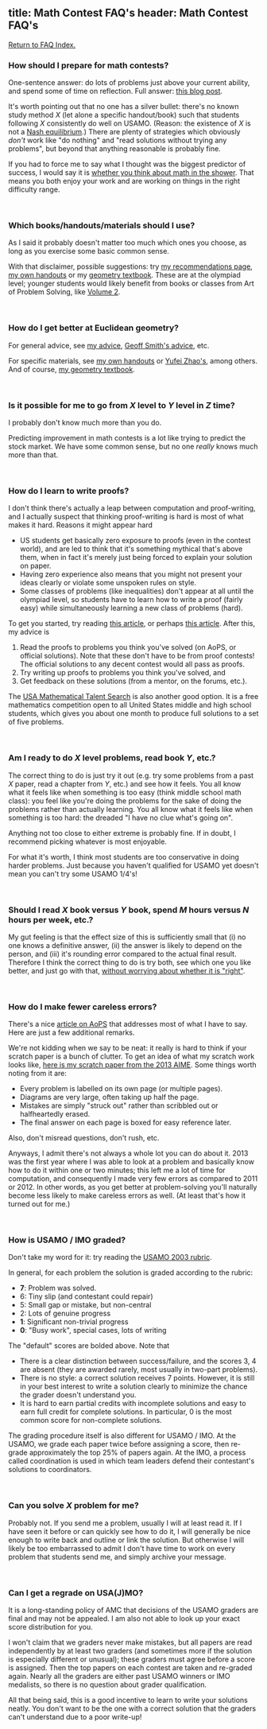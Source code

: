 title: Math Contest FAQ's
header: Math Contest FAQ's
---

[Return to FAQ Index.](faqs.html)

### How should I prepare for math contests?
One-sentence answer: do lots of problems just above your current ability,
and spend some of time on reflection.
Full answer: [this blog post][wpcontest].

It's worth pointing out that no one has a silver bullet:
there's no known study method $X$ (let alone a specific handout/book)
such that students following $X$ consistently do well on USAMO.
(Reason: the existence of $X$ is not a
[Nash equilibrium](http://www.scottaaronson.com/blog/?p=418).)
There are plenty of strategies which obviously *don't* work
like "do nothing" and "read solutions without trying any problems",
but beyond that anything reasonable is probably fine.

If you had to force me to say what I thought was the biggest predictor
of success, I would say it is
[whether you think about math in the shower][shower].
That means you both enjoy your work and are working on
things in the right difficulty range.

<br>

### Which books/handouts/materials should I use?
As I said it probably doesn't matter too much which ones you choose,
as long as you exercise some basic common sense.

With that disclaimer, possible suggestions:
try [my recommendations page](recommend.html),
[my own handouts][articles] or my [geometry textbook][geombook].
These are at the olympiad level; younger students would likely benefit
from books or classes from Art of Problem Solving, like
[Volume 2](https://www.artofproblemsolving.com/store/item/aops-vol2).


<br>

### How do I get better at Euclidean geometry?
For general advice, see [my advice][wpgeo], [Geoff Smith's advice][geoff], etc.

For specific materials, see [my own handouts][articles]
or [Yufei Zhao's][yufei], among others.
And of course, [my geometry textbook][geombook].

<br>

### Is it possible for me to go from $X$ level to $Y$ level in $Z$ time?
I probably don't know much more than you do.

Predicting improvement in math contests is a lot like trying to predict the
stock market. We have some common sense, but no one *really*
knows much more than that.

<br>


### How do I learn to write proofs?
I don't think there's actually a leap between computation and proof-writing, and
I actually suspect that thinking proof-writing is hard is most of what makes it hard.
Reasons it might appear hard

* US students get basically zero exposure to proofs (even in the contest world),
  and are led to think that it's something mythical that's above them,
  when in fact it's merely just being forced to explain your solution on paper.
* Having zero experience also means that you might not present your ideas clearly
  or violate some unspoken rules on style.
* Some classes of problems (like inequalities) don't appear at all until the
  olympiad level, so students have to learn how to write a proof (fairly easy)
  while simultaneously learning a new class of problems (hard).

To get you started, try reading [this article][aopswrite], or perhaps [this article][howproof].
After this, my advice is
1. Read the proofs to problems you think you've solved (on AoPS, or official solutions).
   Note that these don't have to be from proof contests!
   The official solutions to any decent contest would all pass as proofs.
2. Try writing up proofs to problems you think you've solved, and
3. Get feedback on these solutions (from a mentor, on the forums, etc.).

The [USA Mathematical Talent Search][usamts] is also another good option.
It is a free mathematics competition open to all United States middle and high school students,
which gives you about one month to produce full solutions to a set of five problems.

<br>

### Am I ready to do $X$ level problems, read book $Y$, etc.?

The correct thing to do is just try it out (e.g.
try some problems from a past $X$ paper, read a chapter from $Y$, etc.)
and see how it feels.
You all know what it feels like when something is too easy
(think middle school math class): you feel like you're doing the problems
for the sake of doing the problems rather than actually learning.
You all know what it feels like when something is too hard:
the dreaded "I have no clue what's going on".

Anything not too close to either extreme is probably fine.
If in doubt, I recommend picking whatever is most enjoyable.

For what it's worth, I think most students are too conservative
in doing harder problems. Just because you haven't qualified for USAMO yet
doesn't mean you can't try some USAMO 1/4's!

<br>

### Should I read $X$ book versus $Y$ book, spend $M$ hours versus $N$ hours per week, etc.?
My gut feeling is that the effect size of this is sufficiently small that
(i) no one knows a definitive answer,
(ii) the answer is likely to depend on the person, and
(iii) it's rounding error compared to the actual final result.
Therefore I think the correct thing to do is try both,
see which one you like better, and just go with that, 
[without worrying about whether it is "right"][right].

<br>

### How do I make fewer careless errors?

There's a nice [article on AoPS][mistakes] that addresses most of
what I have to say. Here are just a few additional remarks.

We're not kidding when we say to be neat:
it really is hard to think if your scratch paper is a bunch of clutter.
To get an idea of what my scratch work looks like,
[here is my scratch paper from the 2013 AIME][aimescratch].
Some things worth noting from it are:

* Every problem is labelled on its own page (or multiple pages).
* Diagrams are very large, often taking up half the page.
* Mistakes are simply "struck out" rather than scribbled
  out or halfheartedly erased.
* The final answer on each page is boxed for easy reference later.

Also, don't misread questions, don't rush, etc.

Anyways, I admit there's not always a whole lot you can do about it.
2013 was the first year where I was able to look at a problem
and basically know how to do it within one or two minutes;
this left me a lot of time for computation,
and consequently I made very few errors as compared to 2011 or 2012.
In other words, as you get better at problem-solving
you'll naturally become less likely to make careless errors as well.
(At least that's how it turned out for me.)

<br>


### How is USAMO / IMO graded?

Don't take my word for it:
try reading the [USAMO 2003 rubric][usa2003].

In general, for each problem the solution is graded according to the rubric:

+ **7**: Problem was solved.
+ 6: Tiny slip (and contestant could repair)
+ 5: Small gap or mistake, but non-central
+ 2: Lots of genuine progress
+ **1**: Significant non-trivial progress
+ **0**: "Busy work", special cases, lots of writing

The "default" scores are bolded above.
Note that

+ There is a clear distinction between success/failure,
  and the scores 3, 4 are absent (they are awarded rarely,
  most usually in two-part problems).
+ There is no style: a correct solution receives 7 points.
  However, it is still in your best interest to write a solution
  clearly to minimize the chance the grader doesn't understand you.
+ It is hard to earn partial credits with incomplete solutions
  and easy to earn full credit for complete solutions.
  In particular, 0 is the most common score for non-complete solutions.

The grading procedure itself is also different for USAMO / IMO.
At the USAMO, we grade each paper twice before assigning a score,
then re-grade approximately the top 25% of papers again.
At the IMO, a process called coordination is used
in which team leaders defend their contestant's solutions to coordinators.

<br>

### Can you solve $X$ problem for me?
Probably not.
If you send me a problem, usually I will at least read it.
If I have seen it before or can quickly see how to do it,
I will generally be nice enough to write back and outline or link the solution.
But otherwise I will likely be too embarrassed to admit I don't have time to
work on every problem that students send me, and simply archive your message.

<br>

### Can I get a regrade on USA(J)MO?

It is a long-standing policy of AMC that decisions of the
USAMO graders are final and may not be appealed.
I am also not able to look up your exact score distribution for you.

I won't claim that we graders never make mistakes,
but all papers are read independently by at least two graders
(and sometimes more if the solution is especially different or unusual);
these graders must agree before a score is assigned.
Then the top papers on each contest are taken and re-graded again.
Nearly all the graders are either past USAMO winners or IMO medalists,
so there is no question about grader qualification.

All that being said,
this is a good incentive to learn to write your solutions neatly.
You don't want to be the one with a correct solution that the graders
can't understand due to a poor write-up!


[aimescratch]: static/AIME-2013-scratch.pdf
[aopswrite]: http://artofproblemsolving.com/articles/how-to-write-solution
[articles]: olympiad.html
[ebook]: http://www.maa.org/ebooks/EGMO
[ebook]: http://www.maa.org/ebooks/EGMO/
[geoff]: http://people.bath.ac.uk/masgcs/geo.pdf
[geombook]: geombook.html
[howproof]: http://zimmer.csufresno.edu/~larryc/proofs/proofs.html
[mistakes]: http://www.artofproblemsolving.com/articles/stupid-mistakes
[right]: http://artofproblemsolving.com/community/c5h520900
[shower]: http://www.paulgraham.com/top.html
[tutor]: https://usamo.wordpress.com/2016/02/07/stop-paying-me-per-hour/
[usa2003]: upload/usamo-2003-rubric.pdf
[usamts]: http://usamts.org/index.php
[wpcontest]: https://usamo.wordpress.com/20n4/07/27/what-leads-to-success-at-math-contests/
[wpgeo]: https://usamo.wordpress.com/2016/01/19/some-advice-for-olympiad-geometry/
[yufei]: http://yufeizhao.com/olympiad.html
